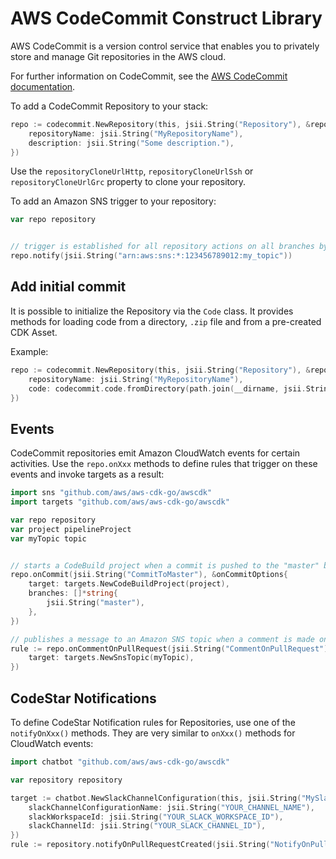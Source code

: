 # AWS CodeCommit Construct Library

AWS CodeCommit is a version control service that enables you to privately store and manage Git repositories in the AWS cloud.

For further information on CodeCommit,
see the [AWS CodeCommit documentation](https://docs.aws.amazon.com/codecommit).

To add a CodeCommit Repository to your stack:

```go
repo := codecommit.NewRepository(this, jsii.String("Repository"), &repositoryProps{
	repositoryName: jsii.String("MyRepositoryName"),
	description: jsii.String("Some description."),
})
```

Use the `repositoryCloneUrlHttp`, `repositoryCloneUrlSsh` or `repositoryCloneUrlGrc`
property to clone your repository.

To add an Amazon SNS trigger to your repository:

```go
var repo repository


// trigger is established for all repository actions on all branches by default.
repo.notify(jsii.String("arn:aws:sns:*:123456789012:my_topic"))
```

## Add initial commit

It is possible to initialize the Repository via the `Code` class.
It provides methods for loading code from a directory, `.zip` file and from a pre-created CDK Asset.

Example:

```go
repo := codecommit.NewRepository(this, jsii.String("Repository"), &repositoryProps{
	repositoryName: jsii.String("MyRepositoryName"),
	code: codecommit.code.fromDirectory(path.join(__dirname, jsii.String("directory/")), jsii.String("develop")),
})
```

## Events

CodeCommit repositories emit Amazon CloudWatch events for certain activities.
Use the `repo.onXxx` methods to define rules that trigger on these events
and invoke targets as a result:

```go
import sns "github.com/aws/aws-cdk-go/awscdk"
import targets "github.com/aws/aws-cdk-go/awscdk"

var repo repository
var project pipelineProject
var myTopic topic


// starts a CodeBuild project when a commit is pushed to the "master" branch of the repo
repo.onCommit(jsii.String("CommitToMaster"), &onCommitOptions{
	target: targets.NewCodeBuildProject(project),
	branches: []*string{
		jsii.String("master"),
	},
})

// publishes a message to an Amazon SNS topic when a comment is made on a pull request
rule := repo.onCommentOnPullRequest(jsii.String("CommentOnPullRequest"), &onEventOptions{
	target: targets.NewSnsTopic(myTopic),
})
```

## CodeStar Notifications

To define CodeStar Notification rules for Repositories, use one of the `notifyOnXxx()` methods.
They are very similar to `onXxx()` methods for CloudWatch events:

```go
import chatbot "github.com/aws/aws-cdk-go/awscdk"

var repository repository

target := chatbot.NewSlackChannelConfiguration(this, jsii.String("MySlackChannel"), &slackChannelConfigurationProps{
	slackChannelConfigurationName: jsii.String("YOUR_CHANNEL_NAME"),
	slackWorkspaceId: jsii.String("YOUR_SLACK_WORKSPACE_ID"),
	slackChannelId: jsii.String("YOUR_SLACK_CHANNEL_ID"),
})
rule := repository.notifyOnPullRequestCreated(jsii.String("NotifyOnPullRequestCreated"), target)
```
